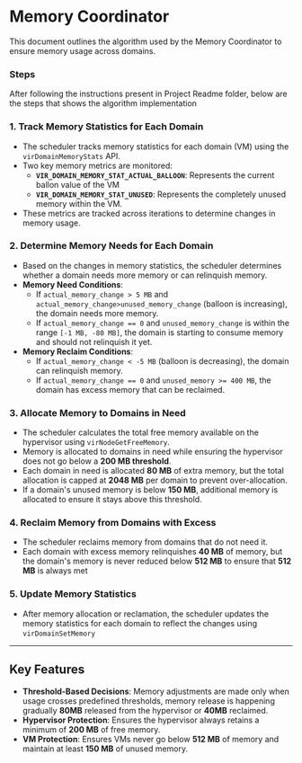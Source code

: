 # Memory Coordinator

This document outlines the algorithm used by the Memory Coordinator to ensure memory usage across domains.

### Steps

After following the instructions present in Project Readme folder, below are the steps that shows the algorithm implementation

### 1. Track Memory Statistics for Each Domain
- The scheduler tracks memory statistics for each domain (VM) using the `virDomainMemoryStats` API.
- Two key memory metrics are monitored:
  - **`VIR_DOMAIN_MEMORY_STAT_ACTUAL_BALLOON`**: Represents the current ballon value of the VM
  - **`VIR_DOMAIN_MEMORY_STAT_UNUSED`**: Represents the completely unused memory within the VM.
- These metrics are tracked across iterations to determine changes in memory usage.

### 2. Determine Memory Needs for Each Domain
- Based on the changes in memory statistics, the scheduler determines whether a domain needs more memory or can relinquish memory.
- **Memory Need Conditions**:
  - If `actual_memory_change > 5 MB` and `actual_memory_change>unused_memory_change` (balloon is increasing), the domain needs more memory.
  - If `actual_memory_change == 0` and `unused_memory_change` is within the range `[-1 MB, -80 MB]`, the domain is starting to consume memory and should not relinquish it yet.
- **Memory Reclaim Conditions**:
  - If `actual_memory_change < -5 MB` (balloon is decreasing), the domain can relinquish memory.
  - If `actual_memory_change == 0` and `unused_memory >= 400 MB`, the domain has excess memory that can be reclaimed.

### 3. Allocate Memory to Domains in Need
- The scheduler calculates the total free memory available on the hypervisor using `virNodeGetFreeMemory`.
- Memory is allocated to domains in need while ensuring the hypervisor does not go below a **200 MB threshold**.
- Each domain in need is allocated **80 MB** of extra memory, but the total allocation is capped at **2048 MB** per domain to prevent over-allocation.
- If a domain's unused memory is below **150 MB**, additional memory is allocated to ensure it stays above this threshold.

### 4. Reclaim Memory from Domains with Excess
- The scheduler reclaims memory from domains that do not need it.
- Each domain with excess memory relinquishes **40 MB** of memory, but the domain's memory is never reduced below **512 MB** to ensure that **512 MB** is always met

### 5. Update Memory Statistics
- After memory allocation or reclamation, the scheduler updates the memory statistics for each domain to reflect the changes using `virDomainSetMemory`

---

## Key Features
- **Threshold-Based Decisions**: Memory adjustments are made only when usage crosses predefined thresholds, memory release is happening gradually **80MB** released from the hypervisor or **40MB** reclaimed.
- **Hypervisor Protection**: Ensures the hypervisor always retains a minimum of **200 MB** of free memory.
- **VM Protection**: Ensures VMs never go below **512 MB** of memory and maintain at least **150 MB** of unused memory.
